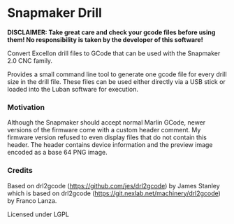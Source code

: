 # Snapmaker Drill

**DISCLAIMER: Take great care and check your gcode files before using them! No responsibility is taken by the developer of this software!**

Convert Excellon drill files to GCode that can be used with the Snapmaker 2.0 CNC family.

Provides a small command line tool to generate one gcode file for every drill size in the drill file. These files can
be used either directly via a USB stick or loaded into the Luban software for execution.

### Motivation

Although the Snapmaker should accept normal Marlin GCode, newer versions of the firmware come with a custom header 
comment. My firmware version refused to even display files that do not contain this header. The header contains
device information and the preview image encoded as a base 64 PNG image.

### Credits

Based on drl2gcode (https://github.com/jes/drl2gcode) by James Stanley
which is based on
drl2gcode (https://git.nexlab.net/machinery/drl2gcode) by Franco Lanza.

Licensed under LGPL
